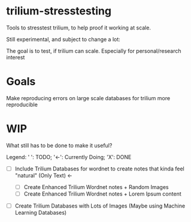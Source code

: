 # trilium-stresstesting
Tools to stresstest trilium, to help proof it working at scale.

Still experimental, and subject to change a lot:

The goal is to test, if trilium can scale. Especially for personal/research interest

# Goals
Make reproducing errors on large scale databases for trilium more reproducible

# WIP
What still has to be done to make it useful?

Legend:
' ': TODO; '<-': Currently Doing; 'X': DONE

- [ ] Include Trilium Databases for wordnet to create notes that kinda feel "natural" (Only Text) <-
  - [ ] Create Enhanced Trilium Wordnet notes + Random Images
  - [ ] Create Enhanced Trilium Wordnet notes + Lorem Ipsum content
- [ ] Create Trilium Databases with Lots of Images (Maybe using Machine Learning Databases)

